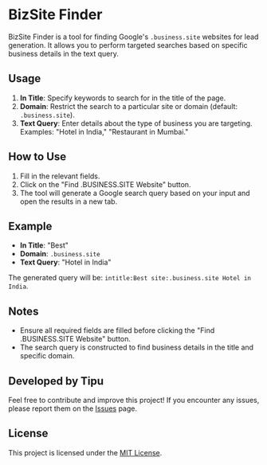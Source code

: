 # BizSite Finder

BizSite Finder is a tool for finding Google's `.business.site` websites for lead generation. It allows you to perform targeted searches based on specific business details in the text query.

## Usage

1. **In Title**: Specify keywords to search for in the title of the page.
2. **Domain**: Restrict the search to a particular site or domain (default: `.business.site`).
3. **Text Query**: Enter details about the type of business you are targeting. Examples: "Hotel in India," "Restaurant in Mumbai."

## How to Use

1. Fill in the relevant fields.
2. Click on the "Find .BUSINESS.SITE Website" button.
3. The tool will generate a Google search query based on your input and open the results in a new tab.

## Example

- **In Title**: "Best"
- **Domain**: `.business.site`
- **Text Query**: "Hotel in India"

The generated query will be: `intitle:Best site:.business.site Hotel in India`.

## Notes

- Ensure all required fields are filled before clicking the "Find .BUSINESS.SITE Website" button.
- The search query is constructed to find business details in the title and specific domain.

## Developed by Tipu

Feel free to contribute and improve this project! If you encounter any issues, please report them on the [Issues](https://github.com/baradatipu/BizSite-Finder/issues) page.

## License

This project is licensed under the [MIT License](LICENSE).
